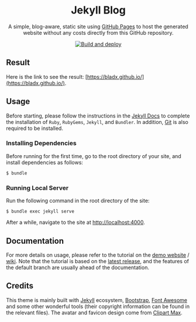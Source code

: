 <div align="center">

  # Jekyll Blog

  A simple, blog-aware, static site using [GitHub Pages](https://pages.github.com) to host the generated website without any costs directly from this GitHub repository.

  [![Build and deploy](https://github.com/bladx/bladx.github.io/actions/workflows/pages-deploy.yml/badge.svg)](https://github.com/bladx/bladx.github.io/actions/workflows/pages-deploy.yml)

</div>

## Result

Here is the link to see the result: [https://bladx.github.io/](https://bladx.github.io/).

## Usage

Before starting, please follow the instructions in the [Jekyll Docs](https://jekyllrb.com/docs/installation/) to complete the installation of `Ruby`, `RubyGems`, `Jekyll`, and `Bundler`. In addition, [Git](https://git-scm.com/) is also required to be installed.

### Installing Dependencies

Before running for the first time, go to the root directory of your site, and install dependencies as follows:

```console
$ bundle
```

### Running Local Server

Run the following command in the root directory of the site:

```console
$ bundle exec jekyll serve
```

After a while, navigate to the site at <http://localhost:4000>.

## Documentation

For more details on usage, please refer to the tutorial on the [demo website](https://cotes2020.github.io/chirpy-demo/) / [wiki](https://github.com/cotes2020/jekyll-theme-chirpy/wiki). Note that the tutorial is based on the [latest release](https://github.com/cotes2020/jekyll-theme-chirpy/releases/latest), and the features of the default branch are usually ahead of the documentation.

## Credits

This theme is mainly built with [Jekyll](https://jekyllrb.com/) ecosystem, [Bootstrap](https://getbootstrap.com/), [Font Awesome](https://fontawesome.com/) and some other wonderful tools (their copyright information can be found in the relevant files). The avatar and favicon design come from [Clipart Max](https://www.clipartmax.com/middle/m2i8b1m2K9Z5m2K9_ant-clipart-childrens-ant-cute/).
